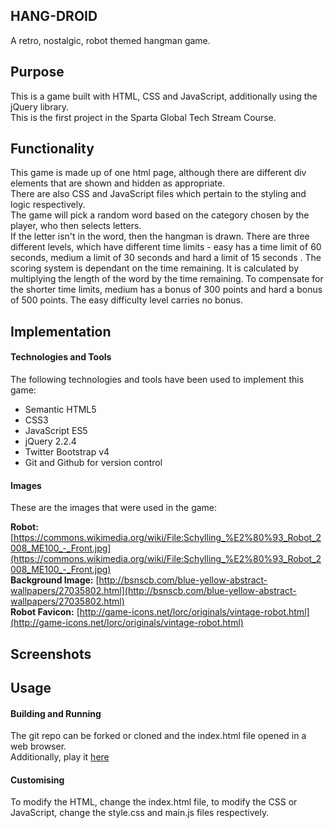 
## HANG-DROID

A retro, nostalgic, robot themed hangman game.

## Purpose
This is a game built with HTML, CSS and JavaScript, additionally using the jQuery library.  
This is the first project in the Sparta Global Tech Stream Course.  

## Functionality
This game is made up of one html page, although there are different div elements that are shown and hidden as appropriate.  
There are also CSS and JavaScript files which pertain to the styling and logic respectively.  
The game will pick a random word based on the category chosen by the player, who then selects letters.  
If the letter isn't in the word, then the hangman is drawn.
There are three different levels, which have different time limits - easy has a time limit of 60 seconds, medium a limit of 30 seconds and hard a limit of 15 seconds . 
The scoring system is dependant on the time remaining. It is calculated by multiplying the length of the word by the time remaining. To compensate for the shorter time limits, medium has a bonus of 300 points and hard a bonus of 500 points. The easy difficulty level carries no bonus.

## Implementation
#### Technologies and Tools
The following technologies and tools have been used to implement this game:  

* Semantic HTML5
* CSS3
* JavaScript ES5
* jQuery 2.2.4
* Twitter Bootstrap v4
* Git and Github for version control

#### Images
These are the images that were used in the game:
    
**Robot:** [https://commons.wikimedia.org/wiki/File:Schylling_%E2%80%93_Robot_2008_ME100_-_Front.jpg](https://commons.wikimedia.org/wiki/File:Schylling_%E2%80%93_Robot_2008_ME100_-_Front.jpg)  
**Background Image:** [http://bsnscb.com/blue-yellow-abstract-wallpapers/27035802.html](http://bsnscb.com/blue-yellow-abstract-wallpapers/27035802.html)   
**Robot Favicon:** [http://game-icons.net/lorc/originals/vintage-robot.html](http://game-icons.net/lorc/originals/vintage-robot.html)  

## Screenshots



## Usage
#### Building and Running
The git repo can be forked or cloned and the index.html file opened in a web browser.  
Additionally, play it [here](https://sbaxter95.github.io/project-one/)
#### Customising
To modify the HTML, change the index.html file, to modify the CSS or JavaScript, change the style.css and main.js files respectively.




